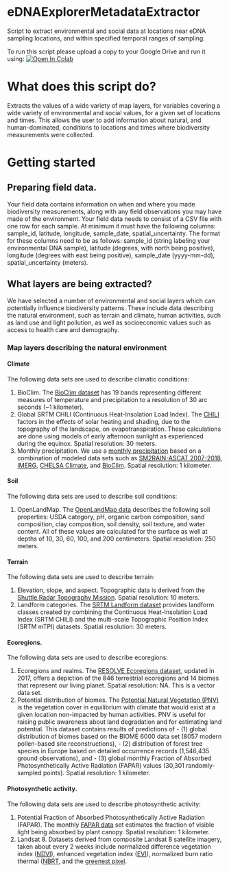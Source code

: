 # eDNAExplorerMetadataExtractor
Script to extract environmental and social data at locations near eDNA sampling locations, and within specified temporal ranges of sampling.

To run this script please upload a copy to your Google Drive and run it using:
[![Open In Colab](https://colab.research.google.com/assets/colab-badge.svg)](https://colab.research.google.com/github/CALeDNA/eDNAExplorerMetadataExtractor/blob/main/eDNAExplorerMetadataExtractor.ipynb)

# What does this script do?
Extracts the values of a wide variety of map layers, for variables covering a wide variety of environmental and social values, for a given set of locations and times. This allows the user to add information about natural, and human-dominated, conditions to locations and times where biodiversity measurements were collected.

# Getting started
## Preparing field data.
Your field data contains information on when and where you made biodiversity measurements, along with any field observations you may have made of the environment.
Your field data needs to consist of a CSV file with one row for each sample. At minimum it must have the following columns: sample_id, latitude, longitude, sample_date, spatial_uncertainty. The format for these columns need to be as follows: sample_id (string labeling your environmental DNA sample), latitude (degrees, with north being positive), longitude (degrees with east being positive), sample_date (yyyy-mm-dd), spatial_uncertainty (meters).
## What layers are being extracted?
We have selected a number of environmental and social layers which can potentially influence biodiversity patterns. These include data describing the natural environment, such as terrain and climate, human activities, such as land use and light pollution, as well as socioeconomic values such as access to health care and demography.
### Map layers describing the natural environment
#### Climate
The following data sets are used to describe climatic conditions:
1. BioClim.  The [BioClim dataset](https://developers.google.com/earth-engine/datasets/catalog/WORLDCLIM_V1_BIO) has 19 bands representing different measures of temperature and precipitation to a resolution of 30 arc seconds (~1 kilometer).
2. Global SRTM CHILI (Continuous Heat-Insolation Load Index). The [CHILI](https://developers.google.com/earth-engine/datasets/catalog/CSP_ERGo_1_0_Global_SRTM_CHILI) factors in the effects of solar heating and shading, due to the topography of the landscape, on evapotranspiration. These calculations are done using models of early afternoon sunlight as experienced during the equinox. Spatial resolution: 30 meters.
3. Monthly precipitation. We use a [monthly precipitation](https://developers.google.com/earth-engine/datasets/catalog/OpenLandMap_CLM_CLM_PRECIPITATION_SM2RAIN_M_v01) based on a combination of modeled data sets such as [SM2RAIN-ASCAT 2007-2018](https://essd.copernicus.org/articles/11/1583/2019/), [IMERG](https://gpm.nasa.gov/data/imerg), [CHELSA Climate](https://chelsa-climate.org/), and [BioClim](https://developers.google.com/earth-engine/datasets/catalog/WORLDCLIM_V1_BIO). Spatial resolution: 1 kilometer.
#### Soil
The following data sets are used to describe soil conditions:
1. OpenLandMap. The [OpenLandMap data](https://developers.google.com/earth-engine/datasets/tags/openlandmap) describes the following soil properties: USDA category, pH, organic carbon composition, sand composition, clay composition, soil density, soil texture, and water content. All of these values are calculated for the surface as well at depths of 10, 30, 60, 100, and 200 centimeters. Spatial resolution: 250 meters.
#### Terrain
The following data sets are used to describe terrain:
1. Elevation, slope, and aspect. Topographic data is derived from the [Shuttle Radar Topography Mission](https://developers.google.com/earth-engine/datasets/catalog/CGIAR_SRTM90_V4). Spatial resolution: 10 meters.
2. Landform categories. The [SRTM Landform dataset](https://developers.google.com/earth-engine/datasets/catalog/CSP_ERGo_1_0_Global_SRTM_landforms) provides landform classes created by combining the Continuous Heat-Insolation Load Index (SRTM CHILI) and the multi-scale Topographic Position Index (SRTM mTPI) datasets. Spatial resolution: 30 meters.
#### Ecoregions.
The following data sets are used to describe ecoregions:
1. Ecoregions and realms. The [RESOLVE Ecoregions dataset](https://developers.google.com/earth-engine/datasets/catalog/RESOLVE_ECOREGIONS_2017), updated in 2017, offers a depiction of the 846 terrestrial ecoregions and 14 biomes that represent our living planet. Spatial resolution: NA. This is a vector data set.
2. Potential distribution of biomes. The [Potential Natural Vegetation (PNV)](https://developers.google.com/earth-engine/datasets/catalog/OpenLandMap_PNV_PNV_BIOME-TYPE_BIOME00K_C_v01) is the vegetation cover in equilibrium with climate that would exist at a given location non-impacted by human activities. PNV is useful for raising public awareness about land degradation and for estimating land potential. This dataset contains results of predictions of - (1) global distribution of biomes based on the BIOME 6000 data set (8057 modern pollen-based site reconstructions), - (2) distribution of forest tree species in Europe based on detailed occurrence records (1,546,435 ground observations), and - (3) global monthly Fraction of Absorbed Photosynthetically Active Radiation (FAPAR) values (30,301 randomly-sampled points). Spatial resolution: 1 kilometer.
#### Photosynthetic activity.
The following data sets are used to describe photosynthetic activity:
1. Potential Fraction of Absorbed Photosynthetically Active Radiation (FAPAR). The monthly [FAPAR data](https://developers.google.com/earth-engine/datasets/catalog/OpenLandMap_PNV_PNV_FAPAR_PROBA-V_D_v01) set estimates the fraction of visible light being absorbed by plant canopy. Spatial resolution: 1 kilometer.
2. Landsat 8. Datasets derived from composite Landsat 8 satellite imagery, taken about every 2 weeks include normalized difference vegetation index ([NDVI](https://developers.google.com/earth-engine/datasets/catalog/LANDSAT_LC08_C01_T1_32DAY_NDVI)), enhanced vegetation index ([EVI](https://developers.google.com/earth-engine/datasets/catalog/LANDSAT_LC08_C01_T1_8DAY_EVI)), normalized burn ratio thermal ([NBRT](https://developers.google.com/earth-engine/datasets/catalog/LANDSAT_LC08_C01_T1_ANNUAL_NBRT), and the [greenest pixel](https://developers.google.com/earth-engine/datasets/catalog/LANDSAT_LC08_C01_T1_ANNUAL_GREENEST_TOA).
